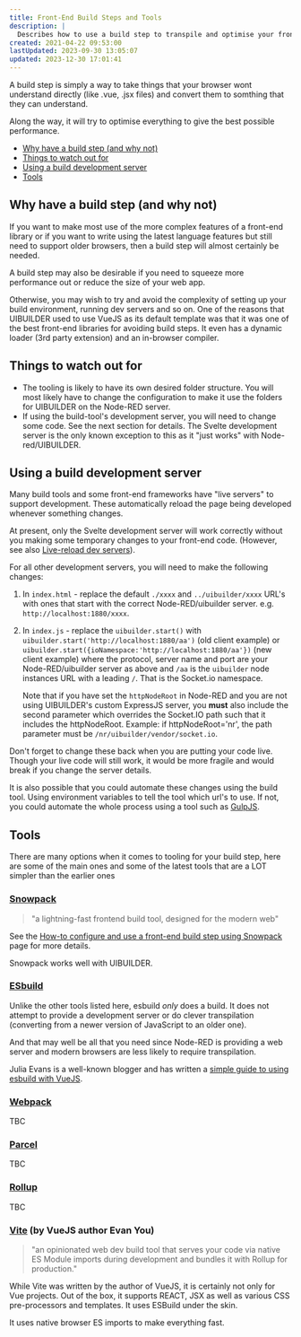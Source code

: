 ```yaml
---
title: Front-End Build Steps and Tools
description: |
  Describes how to use a build step to transpile and optimise your front-end code.
created: 2021-04-22 09:53:00
lastUpdated: 2023-09-30 13:05:07
updated: 2023-12-30 17:01:41
---
```


A build step is simply a way to take things that your browser wont understand directly (like .vue, .jsx files)
and convert them to somthing that they can understand.

Along the way, it will try to optimise everything to give the best possible performance.

- [Why have a build step (and why not)](#why-have-a-build-step-and-why-not)
- [Things to watch out for](#things-to-watch-out-for)
- [Using a build development server](#using-a-build-development-server)
- [Tools](#tools)

## Why have a build step (and why not)

If you want to make most use of the more complex features of a front-end library or if you want to write using the
latest language features but still need to support older browsers, then a build step will almost certainly be 
needed.

A build step may also be desirable if you need to squeeze more performance out or reduce the size of your web app.

Otherwise, you may wish to try and avoid the complexity of setting up your build environment, running dev servers
and so on. One of the reasons that UIBUILDER used to use VueJS as its default template was that it was one of the best
front-end libraries for avoiding build steps. It even has a dynamic loader (3rd party extension) and an in-browser compiler.

## Things to watch out for

* The tooling is likely to have its own desired folder structure. You will most likely have to change the configuration
  to make it use the folders for UIBUILDER on the Node-RED server.
* If using the build-tool's development server, you will need to change some code. See the next section for details. The Svelte development server is the only known exception to this as it "just works" with Node-red/UIBUILDER.

## Using a build development server

Many build tools and some front-end frameworks have "live servers" to support development. These automatically reload the page being developed
whenever something changes. 

At present, only the Svelte development server will work correctly without you making some temporary changes to your front-end code. (However, see also [Live-reload dev servers](how-to/live-reload-dev-server)).

For all other development servers, you will need to make the following changes:

1. In `index.html` - replace the default `./xxxx` and `../uibuilder/xxxx` URL's with ones that start with the correct Node-RED/uibuilder server. e.g. `http://localhost:1880/xxxx`.
2. In `index.js` - replace the `uibuilder.start()` with `uibuilder.start('http://localhost:1880/aa')` (old client example) or `uibuilder.start({ioNamespace:'http://localhost:1880/aa'})` (new client example) where the protocol, server name and port are your Node-RED/uibuilder server as above and `/aa` is the `uibuilder` node instances URL with a leading `/`. That is the Socket.io namespace.

   Note that if you have set the `httpNodeRoot` in Node-RED and you are not using UIBUILDER's custom ExpressJS server, you **must** also include the second parameter which overrides the Socket.IO path such that it includes the httpNodeRoot. Example: if httpNodeRoot='nr', the path parameter must be `/nr/uibuilder/vendor/socket.io`.

Don't forget to change these back when you are putting your code live. Though your live code will still work, it would be more fragile and would break if you change the server details.

It is also possible that you could automate these changes using the build tool. Using environment variables to tell the tool which url's to use. If not, you could automate the whole process using a tool such as [GulpJS](https://gulpjs.com/).

## Tools

There are many options when it comes to tooling for your build step, here are some of the main ones and some of the latest
tools that are a LOT simpler than the earlier ones

### [Snowpack](https://www.snowpack.dev/)

> "a lightning-fast frontend build tool, designed for the modern web"

See the [How-to configure and use a front-end build step using Snowpack](front-end-build-snowpack.md) page for more details.

Snowpack works well with UIBUILDER.

### [ESbuild](https://esbuild.github.io/)

Unlike the other tools listed here, esbuild _only_ does a build. It does not attempt to provide a development server or do clever transpilation (converting from a newer version of JavaScript to an older one).

And that may well be all that you need since Node-RED is providing a web server and modern browsers are less likely to require transpilation.

Julia Evans is a well-known blogger and has written a [simple guide to using esbuild with VueJS](https://jvns.ca/blog/2021/11/15/esbuild-vue/).


### [Webpack](https://webpack.js.org/)

TBC

### [Parcel](https://parceljs.org/)

TBC

### [Rollup](https://rollupjs.org/)

TBC

### [Vite](https://vitejs.dev/) (by VueJS author Evan You)

> "an opinionated web dev build tool that serves your code via native ES Module imports during development and bundles it with Rollup for production."
  
While Vite was written by the author of VueJS, it is certainly not only for Vue projects. Out of the box, it supports REACT, JSX as well as various CSS pre-processors and templates. It uses ESBuild under the skin.

It uses native browser ES imports to make everything fast.
